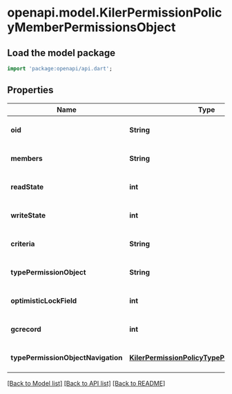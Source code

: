 # openapi.model.KilerPermissionPolicyMemberPermissionsObject

## Load the model package
```dart
import 'package:openapi/api.dart';
```

## Properties
Name | Type | Description | Notes
------------ | ------------- | ------------- | -------------
**oid** | **String** |  | [optional] [default to null]
**members** | **String** |  | [optional] [default to null]
**readState** | **int** |  | [optional] [default to null]
**writeState** | **int** |  | [optional] [default to null]
**criteria** | **String** |  | [optional] [default to null]
**typePermissionObject** | **String** |  | [optional] [default to null]
**optimisticLockField** | **int** |  | [optional] [default to null]
**gcrecord** | **int** |  | [optional] [default to null]
**typePermissionObjectNavigation** | [**KilerPermissionPolicyTypePermissionsObject**](KilerPermissionPolicyTypePermissionsObject.md) |  | [optional] [default to null]

[[Back to Model list]](../README.md#documentation-for-models) [[Back to API list]](../README.md#documentation-for-api-endpoints) [[Back to README]](../README.md)


